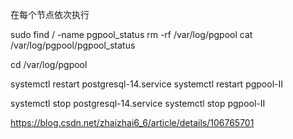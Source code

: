 在每个节点依次执行



sudo find / -name pgpool_status
rm -rf /var/log/pgpool
cat /var/log/pgpool/pgpool_status

cd /var/log/pgpool

systemctl restart postgresql-14.service
systemctl restart pgpool-II

systemctl stop postgresql-14.service
systemctl stop pgpool-II



https://blog.csdn.net/zhaizhai6_6/article/details/106765701
